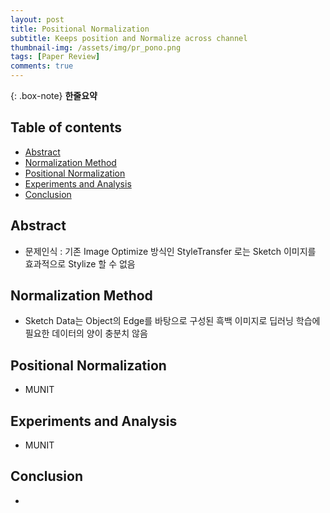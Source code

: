 ```yaml
---
layout: post
title: Positional Normalization  
subtitle: Keeps position and Normalize across channel
thumbnail-img: /assets/img/pr_pono.png 
tags: [Paper Review]
comments: true
---
```


{: .box-note}
**한줄요약**  


## Table of contents
- [Abstract](#abstract)
- [Normalization Method](#normalization-method)
- [Positional Normalization](#positional-normalization)
- [Experiments and Analysis](#experiments-and-analysis)
- [Conclusion](#conclusion)  


## Abstract
- 문제인식 : 기존 Image Optimize 방식인 StyleTransfer 로는 Sketch 이미지를 효과적으로 Stylize 할 수 없음  


## Normalization Method
- Sketch Data는 Object의 Edge를 바탕으로 구성된 흑백 이미지로 딥러닝 학습에 필요한 데이터의 양이 충분치 않음

## Positional Normalization
- MUNIT

## Experiments and Analysis
- MUNIT

## Conclusion
- 
